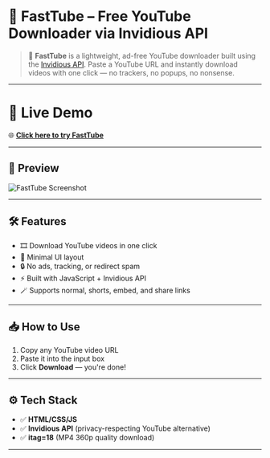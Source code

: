 # 🎥 FastTube – Free YouTube Downloader via Invidious API


> 🚀 **FastTube** is a lightweight, ad-free YouTube downloader built using the [Invidious API](https://github.com/iv-org/invidious). Paste a YouTube URL and instantly download videos with one click — no trackers, no popups, no nonsense.

---

# 🔗 Live Demo

🌐 [**Click here to try FastTube**](https://pratikkarbhal.github.io/YT_gateway/)  

---

## 📸 Preview

![FastTube Screenshot](https://user-images.githubusercontent.com/00000000/preview.png)

---

## 🛠️ Features

- 🎞️ Download YouTube videos in one click
- 🧼 Minimal UI layout
- 🔒 No ads, tracking, or redirect spam
- ⚡ Built with JavaScript + Invidious API
- 🪄 Supports normal, shorts, embed, and share links

---

## 📥 How to Use

1. Copy any YouTube video URL
2. Paste it into the input box
3. Click **Download** — you're done!

---

## ⚙️ Tech Stack

- ✅ **HTML/CSS/JS**
- ✅ **Invidious API** (privacy-respecting YouTube alternative)
- ✅ **itag=18** (MP4 360p quality download)

---

